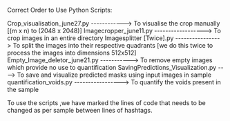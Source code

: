 Correct Order to Use Python Scripts:

Crop_visualisation_june27.py ------------> To visualise the crop manually [(m x n) to (2048 x 2048)]
Imagecropper_june11.py ------------------> To crop images in an entire directory
Imagesplitter [Twice].py ----------------> To split the images into their respective quadrants [we do this twice to process the images into dimensions 512x512]
Empty_Image_deletor_june21.py -----------> To remove empty images which provide no use to quantification
SavingPredictions_Visualization.py ----> To save and visualize predicted masks using input images in sample
quantification_voids.py -----------------> To quantify the voids present in the sample


To use the scripts ,we have marked the lines of code that needs to be changed as per sample between lines of hashtags.
